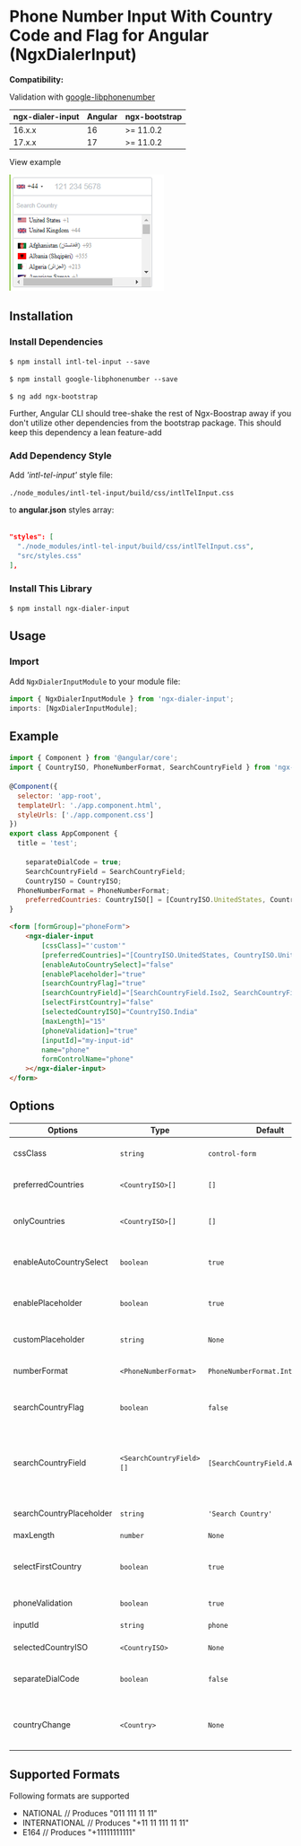 # Phone Number Input With Country Code and Flag for Angular (NgxDialerInput)

**Compatibility:**

Validation with [google-libphonenumber](https://github.com/ruimarinho/google-libphonenumber)

| ngx-dialer-input   | Angular        | ngx-bootstrap |
| ------------------ |----------------| ------------- |
| 16.x.x             | 16             | >= 11.0.2     |
| 17.x.x             | 17             | >= 11.0.2     |

View example

![alt](https://github.com/TauseefArshad/ngx-dialer-input/blob/main/assets/ngx-dialer-input.png?raw=true)

## Installation

### Install Dependencies

`$ npm install intl-tel-input --save`

`$ npm install google-libphonenumber --save`

`$ ng add ngx-bootstrap`


Further, Angular CLI should tree-shake the rest of Ngx-Boostrap away if you don't utilize other dependencies from
the bootstrap package. This should keep this dependency a lean feature-add

### Add Dependency Style

Add _'intl-tel-input'_ style file:

`./node_modules/intl-tel-input/build/css/intlTelInput.css`

to **angular.json** styles array:

```json

"styles": [
  "./node_modules/intl-tel-input/build/css/intlTelInput.css",
  "src/styles.css"
],

```

### Install This Library

`$ npm install ngx-dialer-input`

## Usage

### Import

Add `NgxDialerInputModule` to your module file:

```javascript
import { NgxDialerInputModule } from 'ngx-dialer-input';
imports: [NgxDialerInputModule];
```

## Example

```javascript
import { Component } from '@angular/core';
import { CountryISO, PhoneNumberFormat, SearchCountryField } from 'ngx-dialer-input';

@Component({
  selector: 'app-root',
  templateUrl: './app.component.html',
  styleUrls: ['./app.component.css']
})
export class AppComponent {
  title = 'test';

	separateDialCode = true;
	SearchCountryField = SearchCountryField;
	CountryISO = CountryISO;
  PhoneNumberFormat = PhoneNumberFormat;
	preferredCountries: CountryISO[] = [CountryISO.UnitedStates, CountryISO.UnitedKingdom];
}

```

```html
<form [formGroup]="phoneForm">
	<ngx-dialer-input
		[cssClass]="'custom'"
		[preferredCountries]="[CountryISO.UnitedStates, CountryISO.UnitedKingdom]"
		[enableAutoCountrySelect]="false"
		[enablePlaceholder]="true"
		[searchCountryFlag]="true"
		[searchCountryField]="[SearchCountryField.Iso2, SearchCountryField.Name]"
		[selectFirstCountry]="false"
		[selectedCountryISO]="CountryISO.India"
		[maxLength]="15"
		[phoneValidation]="true"
		[inputId]="my-input-id"
		name="phone"
		formControlName="phone"
	></ngx-dialer-input>
</form>
```

## Options

| Options                  | Type                     | Default                           | Description                                                                                                   |
| ------------------------ | ------------------------ | --------------------------------- | ------------------------------------------------------------------------------------------------------------- |
| cssClass                 | `string`                 | `control-form`                    | Bootstrap input css class or your own custom one.                                                             |
| preferredCountries       | `<CountryISO>[]`         | `[]`                              | List of countries, which will appear at the top.                                                              |
| onlyCountries            | `<CountryISO>[]`         | `[]`                              | List of manually selected countries, which will appear in the dropdown.                                       |
| enableAutoCountrySelect  | `boolean`                | `true`                            | Toggle automatic country (flag) selection based on user input.                                                |
| enablePlaceholder        | `boolean`                | `true`                            | Input placeholder text, which adapts to the country selected.                                                 |
| customPlaceholder        | `string`                 | `None`                            | Custom string to be inserted as a placeholder.                                                                |
| numberFormat             | `<PhoneNumberFormat>`    | `PhoneNumberFormat.International` | Custom string to be inserted as a placeholder.                                                                |
| searchCountryFlag        | `boolean`                | `false`                           | Enables input search box for countries in the flag dropdown.                                                  |
| searchCountryField       | `<SearchCountryField>[]` | `[SearchCountryField.All]`        | Customize which fields to search in, if `searchCountryFlag` is enabled. Use `SearchCountryField` helper enum. |
| searchCountryPlaceholder | `string`                 | `'Search Country'`                | Placeholder value for `searchCountryField`                                                                    |
| maxLength                | `number`                 | `None`                            | Add character limit.                                                                                          |
| selectFirstCountry       | `boolean`                | `true`                            | Selects first country from `preferredCountries` if is set. If not then uses main list.                        |
| phoneValidation          | `boolean`                | `true`                            | Disable phone validation.                                                                                     |
| inputId                  | `string`                 | `phone`                           | Unique ID for `<input>` element.                                                                              |
| selectedCountryISO       | `<CountryISO>`           | `None`                            | Set specific country on load.                                                                                 |
| separateDialCode         | `boolean`                | `false`                           | Visually separate dialcode into the drop down element.                                                        |
| countryChange            | `<Country>`              | `None`                            | Emits country value when the user selects a country from the dropdown.                                        |

## Supported Formats

Following formats are supported

- NATIONAL // Produces "011 111 11 11"
- INTERNATIONAL // Produces "+11 11 111 11 11"
- E164 // Produces "+11111111111"
